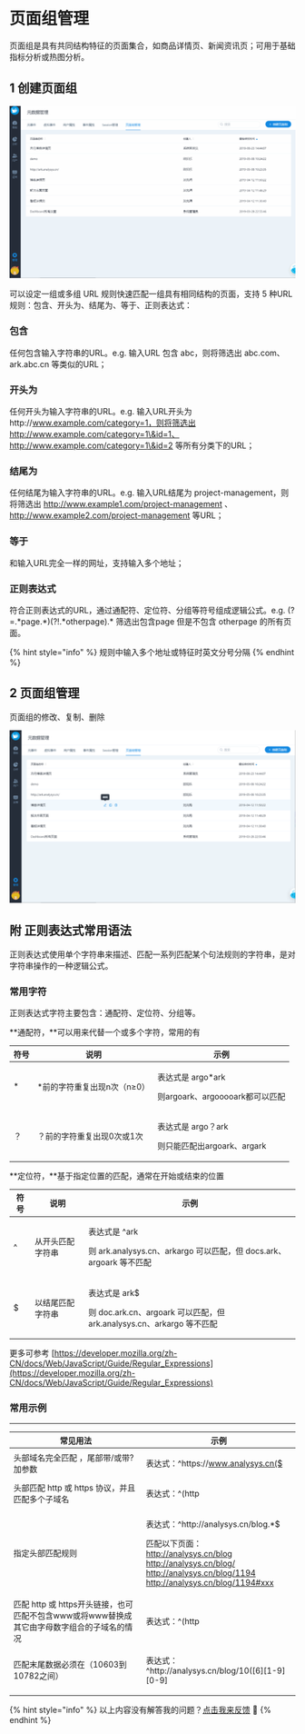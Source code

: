# 页面组管理

页面组是具有共同结构特征的页面集合，如商品详情页、新闻资讯页；可用于基础指标分析或热图分析。

## 1 创建页面组

![](../../../.gitbook/assets/创建页面组.gif)

可以设定一组或多组 URL 规则快速匹配一组具有相同结构的页面，支持 5 种URL规则：包含、开头为、结尾为、等于、正则表达式：

### 包含

任何包含输入字符串的URL。e.g. 输入URL 包含 abc，则将筛选出 abc.com、ark.abc.cn 等类似的URL；

### 开头为

任何开头为输入字符串的URL。e.g. 输入URL开头为http://www.example.com/category=1，则将筛选出http://www.example.com/category=1\&id=1、http://www.example.com/category=1\&id=2 等所有分类下的URL；

### 结尾为

任何结尾为输入字符串的URL。e.g. 输入URL结尾为 project-management，则将筛选出 http://www.example1.com/project-management 、 http://www.example2.com/project-management 等URL；

### 等于

和输入URL完全一样的网址，支持输入多个地址；

### 正则表达式

符合正则表达式的URL，通过通配符、定位符、分组等符号组成逻辑公式。e.g. (?=.\*page.\*)(?!.\*otherpage).\* 筛选出包含page 但是不包含 otherpage 的所有页面。

{% hint style="info" %}
规则中输入多个地址或特征时英文分号分隔
{% endhint %}

## 2 页面组管理

页面组的修改、复制、删除

![](<../../../.gitbook/assets/image (150).png>)

## **附 正则表达式常用语法**

正则表达式使用单个字符串来描述、匹配一系列匹配某个句法规则的字符串，是对字符串操作的一种逻辑公式。

### 常用字符

正则表达式字符主要包含：通配符、定位符、分组等。

**通配符，**可以用来代替一个或多个字符，常用的有

| 符号 | 说明                | 示例                                                   |
| -- | ----------------- | ---------------------------------------------------- |
| \* | \*前的字符重复出现n次（n≥0） | <p>表达式是 argo*ark </p><p>则argoark、argooooark都可以匹配</p> |
| ？  | ？前的字符重复出现0次或1次    | <p>表达式是 argo？ark </p><p>则只能匹配出argoark、argark</p>     |

**定位符，**基于指定位置的匹配，通常在开始或结束的位置

| 符号 | 说明       | 示例                                                                              |
| -- | -------- | ------------------------------------------------------------------------------- |
| ^  | 从开头匹配字符串 | <p>表达式是 ^ark</p><p>则 ark.analysys.cn、arkargo 可以匹配，但 docs.ark、argoark 等不匹配</p>   |
| $  | 以结尾匹配字符串 | <p>表达式是 ark$</p><p>则 doc.ark.cn、argoark 可以匹配，但 ark.analysys.cn、arkargo 等不匹配</p> |

更多可参考 [https://developer.mozilla.org/zh-CN/docs/Web/JavaScript/Guide/Regular_Expressions](https://developer.mozilla.org/zh-CN/docs/Web/JavaScript/Guide/Regular_Expressions)



### **常用示例**

****

| 常见用法                                                   | 示例                                                                                                                                                                                                                                                                                                                 |
| ------------------------------------------------------ | ------------------------------------------------------------------------------------------------------------------------------------------------------------------------------------------------------------------------------------------------------------------------------------------------------------------ |
| 头部域名完全匹配 ，尾部带/或带?加参数                                   | <p>表达式：^https:\/\/www.analysys.cn($|\/$|\/\?.*)<br></p><p>能匹配以下页面：<br>https://www.analysys.cn<br>https://www.analysys.cn/<br>https://www.analysys.cn/?utmsource=xx<br></p><p>不能匹配以下页面：<br>https://www.analysys.c/abc</p>                                                                                           |
| 头部匹配 http 或 https 协议，并且匹配多个子域名                         | <p>表达式：^(http|https):\/\/(ark|argo|qianfan).analysys.cn<br></p><p>匹配以下页面：<br>http://ark.analysys.cn<br>http://argo.analysys.cn<br>https://ark.analysys.cn<br>https://ark.analysys.cn/?utmsource=xx<br>https://qianfan.analysys.cn<br></p><p>不能匹配以下页面：<br>https://www.analysys.cn</p>                               |
| 指定头部匹配规则                                               | <p>表达式：^http:\/\/analysys\.cn\/blog.*$<br></p><p>匹配以下页面：<br>http://analysys.cn/blog<br>http://analysys.cn/blog/<br>http://analysys.cn/blog/1194<br>http://analysys.cn/blog/1194#xxx</p>                                                                                                                            |
| 匹配 http 或 https开头链接，也可匹配不包含www或将www替换成其它由字母数字组合的子域名的情况 | <p>表达式：^(http|https):\/\/[a-z0-9]*[.]*analysys.cn\/view\/sign\/signup$<br></p><p>匹配以下页面：<br>http://www.analysys.cn/view/sign/signup<br>https://www.analysys.cn/view/sign/signup<br>http://analysys.cn/view/sign/signup<br>http://ark.analysys.cn/view/sign/signup<br>https://analysys.cn/view/sign/signup</p>      |
| 匹配末尾数据必须在（10603到10782之间）                               | <p>表达式：^http:\/\/analysys.cn\/blog\/10([6][1-9][0-9]|[6][0][3-9]|[7][0-7][0-9]|[7][8][0-2])$</p><p><br>匹配以下页面：<br>http://analysys.cn/blog/10603</p><p>http://analysys.cn/blog/10666<br>http://analysys.cn/blog/10782</p><p><br>不能匹配以下页面：<br>http://analysys.cn/blog/10884<br>http://analysys.cn/blog/10103<br></p> |



{% hint style="info" %}
以上内容没有解答我的问题？[点击我来反馈](https://support.qq.com/products/118522/) 🚀
{% endhint %}
